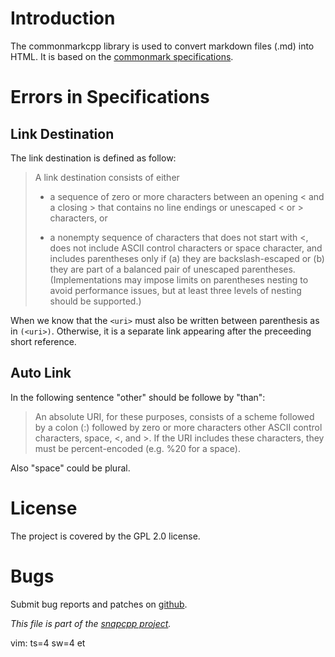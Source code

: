 
# Introduction

The commonmarkcpp library is used to convert markdown files (.md) into HTML.
It is based on the [commonmark specifications](https://spec.commonmark.org/).


# Errors in Specifications

## Link Destination

The link destination is defined as follow:

> A link destination consists of either
> 
> * a sequence of zero or more characters between an opening < and a closing
>   \> that contains no line endings or unescaped < or > characters, or
> 
> * a nonempty sequence of characters that does not start with <, does not
>   include ASCII control characters or space character, and includes
>   parentheses only if (a) they are backslash-escaped or (b) they are part
>   of a balanced pair of unescaped parentheses. (Implementations may impose
>   limits on parentheses nesting to avoid performance issues, but at least
>   three levels of nesting should be supported.)

When we know that the `<uri>` must also be written between parenthesis as
in `(<uri>)`. Otherwise, it is a separate link appearing after the
preceeding short reference.

## Auto Link

In the following sentence "other" should be followe by "than":

> An absolute URI, for these purposes, consists of a scheme followed by
> a colon (:) followed by zero or more characters other ASCII control
> characters, space, <, and >. If the URI includes these characters,
> they must be percent-encoded (e.g. %20 for a space).

Also "space" could be plural.


# License

The project is covered by the GPL 2.0 license.


# Bugs

Submit bug reports and patches on
[github](https://github.com/m2osw/commonmarkcpp/issues).


_This file is part of the [snapcpp project](https://snapwebsites.org/)._

vim: ts=4 sw=4 et
